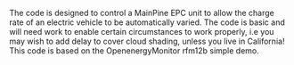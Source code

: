 The code is designed to control a MainPine EPC unit to allow the charge rate of an electric vehicle to be automatically varied.
The code is basic and will need work to enable certain circumstances  to work properly, i.e you may wish to add delay to cover cloud shading, unless you live in California!
This code is based on the OpenenergyMonitor rfm12b simple demo.
